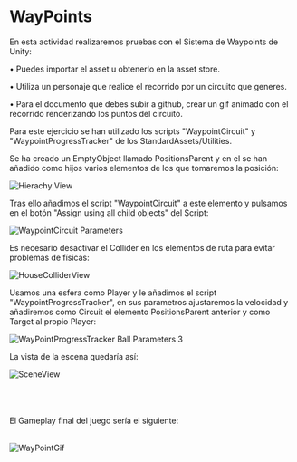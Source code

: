 # WayPoints

En esta actividad realizaremos pruebas con el Sistema de Waypoints de Unity:

  • Puedes importar el asset u obtenerlo en la asset store.
    
  • Utiliza un personaje que realice el recorrido por un circuito que generes.
    
  • Para el documento que debes subir a github, crear un gif animado con el recorrido renderizando los puntos del circuito.
    
    
Para este ejercicio se han utilizado los scripts "WaypointCircuit" y "WaypointProgressTracker" de los StandardAssets/Utilities. 
    
Se ha creado un EmptyObject llamado PositionsParent y en el se han añadido como hijos varios elementos de los que tomaremos la posición:

![Hierachy View](https://user-images.githubusercontent.com/92461845/140287964-dbca1ede-c870-4f25-be27-9d7e8ef03bb9.PNG)
  
Tras ello añadimos el script "WaypointCircuit" a este elemento y pulsamos en el botón "Assign using all child objects" del Script:

![WaypointCircuit Parameters](https://user-images.githubusercontent.com/92461845/140288284-8e15dfcf-ab12-4759-82e9-efe297ce72e2.PNG)

Es necesario desactivar el Collider en los elementos de ruta para evitar problemas de físicas:

![HouseColliderView](https://user-images.githubusercontent.com/92461845/140288440-f2e46f2c-37e1-46d0-afb0-fc16d3729c17.PNG)

Usamos una esfera como Player y le añadimos el script "WaypointProgressTracker", en sus parametros ajustaremos la velocidad y añadiremos como Circuit el elemento PositionsParent anterior y como Target al propio Player:

![WayPointProgressTracker Ball Parameters 3](https://user-images.githubusercontent.com/92461845/140288794-2df4c622-1a9d-4193-9cf8-d0a212cfe2d5.PNG)

La vista de la escena quedaría así:

![SceneView](https://user-images.githubusercontent.com/92461845/140288887-e0c4797a-361c-4d1f-b71f-4da959aa6f26.PNG)

<br />
<br />
<br />
El Gameplay final del juego sería el siguiente:
<br />
<br />

![WayPointGif](https://user-images.githubusercontent.com/92461845/140289042-ab0e479d-2a9f-42af-a6fb-80e2826c878c.gif)



    
    
    
